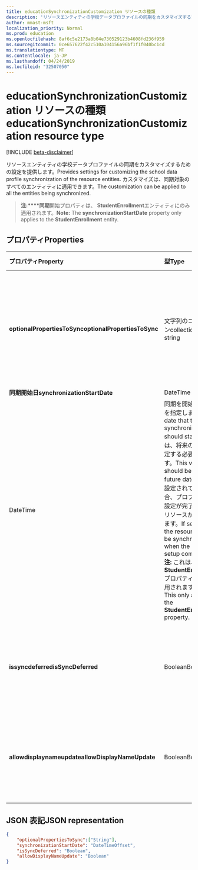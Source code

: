 ```yaml
---
title: educationSynchronizationCustomization リソースの種類
description: 'リソースエンティティの学校データプロファイルの同期をカスタマイズするための設定を提供します。 カスタマイズは、同期対象のすべてのエンティティに適用できます。 '
author: mmast-msft
localization_priority: Normal
ms.prod: education
ms.openlocfilehash: 8af6c5e2173a8b04e730529123b4608fd236f959
ms.sourcegitcommit: 0ce657622f42c510a104156a96bf1f1f040bc1cd
ms.translationtype: MT
ms.contentlocale: ja-JP
ms.lasthandoff: 04/24/2019
ms.locfileid: "32507050"
---
```

# <a name="educationsynchronizationcustomization-resource-type"></a><span data-ttu-id="4e4e4-104">educationSynchronizationCustomization リソースの種類</span><span class="sxs-lookup"><span data-stu-id="4e4e4-104">educationSynchronizationCustomization resource type</span></span>

[!INCLUDE [beta-disclaimer](../../includes/beta-disclaimer.md)]

<span data-ttu-id="4e4e4-105">リソースエンティティの学校データプロファイルの同期をカスタマイズするための設定を提供します。</span><span class="sxs-lookup"><span data-stu-id="4e4e4-105">Provides settings for customizing the school data profile synchronization of the resource entities.</span></span> <span data-ttu-id="4e4e4-106">カスタマイズは、同期対象のすべてのエンティティに適用できます。</span><span class="sxs-lookup"><span data-stu-id="4e4e4-106">The customization can be applied to all the entities being synchronized.</span></span> 

><span data-ttu-id="4e4e4-107">**注:\*\*\*\*同期**開始プロパティは、 **StudentEnrollment**エンティティにのみ適用されます。</span><span class="sxs-lookup"><span data-stu-id="4e4e4-107">**Note:** The **synchronizationStartDate** property only applies to the **StudentEnrollment** entity.</span></span>

## <a name="properties"></a><span data-ttu-id="4e4e4-108">プロパティ</span><span class="sxs-lookup"><span data-stu-id="4e4e4-108">Properties</span></span>

| <span data-ttu-id="4e4e4-109">プロパティ</span><span class="sxs-lookup"><span data-stu-id="4e4e4-109">Property</span></span> | <span data-ttu-id="4e4e4-110">型</span><span class="sxs-lookup"><span data-stu-id="4e4e4-110">Type</span></span> | <span data-ttu-id="4e4e4-111">説明</span><span class="sxs-lookup"><span data-stu-id="4e4e4-111">Description</span></span> |
|:-|:-|:-|
| <span data-ttu-id="4e4e4-112">**optionalPropertiesToSync**</span><span class="sxs-lookup"><span data-stu-id="4e4e4-112">**optionalPropertiesToSync**</span></span> | <span data-ttu-id="4e4e4-113">文字列のコレクション</span><span class="sxs-lookup"><span data-stu-id="4e4e4-113">collection of string</span></span> |  <span data-ttu-id="4e4e4-114">同期するプロパティ名のコレクション。null に設定されている場合、すべてのプロパティが同期されます。</span><span class="sxs-lookup"><span data-stu-id="4e4e4-114">The collection of property names to sync. If set to null, all properties will be synchronized.</span></span>       |
| <span data-ttu-id="4e4e4-115">**同期開始日**</span><span class="sxs-lookup"><span data-stu-id="4e4e4-115">**synchronizationStartDate**</span></span> | <span data-ttu-id="4e4e4-116">DateTime
</span><span class="sxs-lookup"><span data-stu-id="4e4e4-116">DateTime</span></span> |  <span data-ttu-id="4e4e4-117">同期を開始する日付を指定します。</span><span class="sxs-lookup"><span data-stu-id="4e4e4-117">The date that the synchronization should start.</span></span> <span data-ttu-id="4e4e4-118">この値は、将来の日付に設定する必要があります。</span><span class="sxs-lookup"><span data-stu-id="4e4e4-118">This value should be set to a future date.</span></span> <span data-ttu-id="4e4e4-119">null に設定されている場合、プロファイルの設定が完了すると、リソースが同期されます。</span><span class="sxs-lookup"><span data-stu-id="4e4e4-119">If set to null, the resource will be synchronized when the profile setup completes.</span></span> <span data-ttu-id="4e4e4-120">**注:** これは、 **StudentEnrollment**プロパティにのみ適用されます。</span><span class="sxs-lookup"><span data-stu-id="4e4e4-120">**Note:** This only applies to the **StudentEnrollment** property.</span></span>      |
|<span data-ttu-id="4e4e4-121">**issyncdeferred**</span><span class="sxs-lookup"><span data-stu-id="4e4e4-121">**isSyncDeferred**</span></span> |<span data-ttu-id="4e4e4-122">Boolean</span><span class="sxs-lookup"><span data-stu-id="4e4e4-122">Boolean</span></span> | <span data-ttu-id="4e4e4-123">親エンティティの同期を後日延期するかどうかを示します。</span><span class="sxs-lookup"><span data-stu-id="4e4e4-123">Indicates whether synchronization of the parent entity is deferred to a later date.</span></span> |
| <span data-ttu-id="4e4e4-124">**allowdisplaynameupdate**</span><span class="sxs-lookup"><span data-stu-id="4e4e4-124">**allowDisplayNameUpdate**</span></span> | <span data-ttu-id="4e4e4-125">Boolean</span><span class="sxs-lookup"><span data-stu-id="4e4e4-125">Boolean</span></span> |  <span data-ttu-id="4e4e4-126">同期によってリソースの表示名を上書きできるかどうかを示します。</span><span class="sxs-lookup"><span data-stu-id="4e4e4-126">Indicates whether the display name of the resource can be overwritten by the sync.</span></span>         |


## <a name="json-representation"></a><span data-ttu-id="4e4e4-127">JSON 表記</span><span class="sxs-lookup"><span data-stu-id="4e4e4-127">JSON representation</span></span>
<!-- {
  "blockType": "resource",
  "optionalProperties": [

  ],
  "@odata.type": "microsoft.graph.educationSynchronizationCustomization"
}-->

```json
{  
    "optionalPropertiesToSync":["String"],
    "synchronizationStartDate": "DateTimeOffset",
    "isSyncDeferred": "Boolean",
    "allowDisplayNameUpdate": "Boolean"
}
```
<!--
{
  "type": "#page.annotation",
  "suppressions": [
    "Error: /api-reference/beta/resources/educationsynchronizationcustomization.md:\r\n      Exception processing links.\r\n    System.ArgumentException: Link Definition was null. Link text: !INCLUDE [beta-disclaimer](../../includes/beta-disclaimer.md)\r\n      at ApiDoctor.Validation.DocFile.get_LinkDestinations()\r\n      at ApiDoctor.Validation.DocSet.ValidateLinks(Boolean includeWarnings, String[] relativePathForFiles, IssueLogger issues, Boolean requireFilenameCaseMatch, Boolean printOrphanedFiles)"
  ]
}
-->
